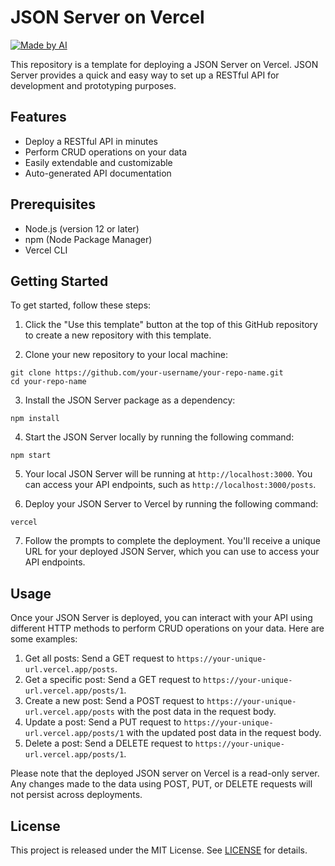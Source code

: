 # JSON Server on Vercel

[![Made by AI](https://img.shields.io/badge/Made%20by-AI-lightgrey?style=for-the-badge)](https://github.com/mefengl/made-by-ai)

This repository is a template for deploying a JSON Server on Vercel. JSON Server provides a quick and easy way to set up a RESTful API for development and prototyping purposes.

## Features

- Deploy a RESTful API in minutes
- Perform CRUD operations on your data
- Easily extendable and customizable
- Auto-generated API documentation

## Prerequisites

- Node.js (version 12 or later)
- npm (Node Package Manager)
- Vercel CLI

## Getting Started

To get started, follow these steps:

1. Click the "Use this template" button at the top of this GitHub repository to create a new repository with this template.

2. Clone your new repository to your local machine:

```shell
git clone https://github.com/your-username/your-repo-name.git
cd your-repo-name
```

3. Install the JSON Server package as a dependency:

```shell
npm install
```

4. Start the JSON Server locally by running the following command:

```shell
npm start
```


5. Your local JSON Server will be running at `http://localhost:3000`. You can access your API endpoints, such as `http://localhost:3000/posts`.

6. Deploy your JSON Server to Vercel by running the following command:

```shell
vercel
```


7. Follow the prompts to complete the deployment. You'll receive a unique URL for your deployed JSON Server, which you can use to access your API endpoints.

## Usage

Once your JSON Server is deployed, you can interact with your API using different HTTP methods to perform CRUD operations on your data. Here are some examples:

1. Get all posts: Send a GET request to `https://your-unique-url.vercel.app/posts`.
2. Get a specific post: Send a GET request to `https://your-unique-url.vercel.app/posts/1`.
3. Create a new post: Send a POST request to `https://your-unique-url.vercel.app/posts` with the post data in the request body.
4. Update a post: Send a PUT request to `https://your-unique-url.vercel.app/posts/1` with the updated post data in the request body.
5. Delete a post: Send a DELETE request to `https://your-unique-url.vercel.app/posts/1`.

Please note that the deployed JSON server on Vercel is a read-only server. Any changes made to the data using POST, PUT, or DELETE requests will not persist across deployments.

## License

This project is released under the MIT License. See [LICENSE](LICENSE) for details.
